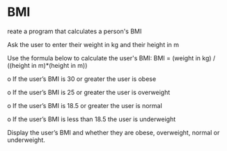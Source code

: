 # BMI

reate a program that calculates a person's BMI

Ask the user to enter their weight in kg and their height in m

Use the formula below to calculate the user's BMI:
BMI = (weight in kg) / ((height in m)*(height in m))

o If the user’s BMI is 30 or greater the user is obese

o If the user’s BMI is 25 or greater the user is overweight

o If the user’s BMI is 18.5 or greater the user is normal

o If the user’s BMI is  less than 18.5 the user is underweight

Display the user’s BMI and whether they are obese, overweight, normal or
underweight.
